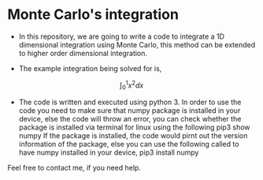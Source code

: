 # Monte Carlo's integration

- In this repository, we are going to write a code to integrate a 1D dimensional integration using Monte Carlo, this method can be extended to higher order dimensional integration. 



- The example integration being solved for is, 

$$\int_0^1 x^2 dx$$

- The code is written and executed using python 3. In order to use the code you need to make sure that numpy package is installed in your device, else the code will throw an error, you can check whether the package is installed via terminal for linux using the following 
    pip3 show numpy
If the package is installed, the code would pirnt out the version information of the package, else you can use the following called to have numpy installed in your device,
    pip3 install numpy


Feel free to contact me, if you need help. 

